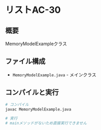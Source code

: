# リストAC-30

## 概要
MemoryModelExampleクラス

## ファイル構成
- `MemoryModelExample.java` - メインクラス

## コンパイルと実行
```bash
# コンパイル
javac MemoryModelExample.java

# 実行
# mainメソッドがないため直接実行できません
```
